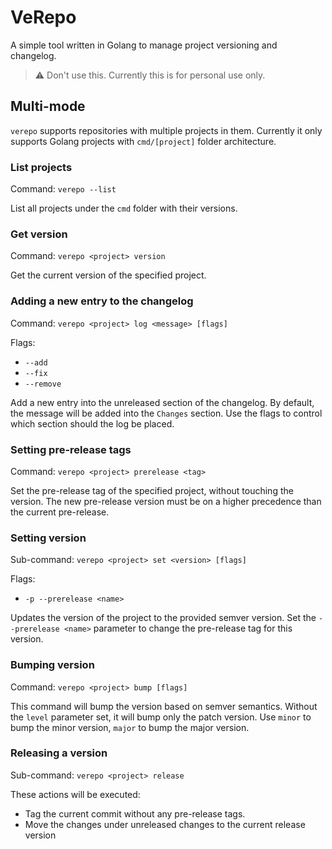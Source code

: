 # VeRepo

A simple tool written in Golang to manage project versioning and changelog.

> :warning: Don't use this. Currently this is for personal use only.

## Multi-mode

`verepo` supports repositories with multiple projects in them. Currently it only supports Golang projects with `cmd/[project]` folder architecture.

### List projects

Command: `verepo --list`

List all projects under the `cmd` folder with their versions.

### Get version

Command: `verepo <project> version`

Get the current version of the specified project.

### Adding a new entry to the changelog 

Command: `verepo <project> log <message> [flags]`

Flags:
- `--add` 
- `--fix` 
- `--remove` 

Add a new entry into the unreleased section of the changelog. By default, the message will be added into the `Changes` section. Use the flags to control which section should the log be placed.

### Setting pre-release tags 

Command: `verepo <project> prerelease <tag>`

Set the pre-release tag of the specified project, without touching the version. The new pre-release version must be on a higher precedence than the current pre-release.

### Setting version

Sub-command: `verepo <project> set <version> [flags]`

Flags:
- `-p --prerelease <name>`

Updates the version of the project to the provided semver version. Set the `--prerelease <name>` parameter to change the pre-release tag for this version.

### Bumping version

Command: `verepo <project> bump [flags]`

This command will bump the version based on semver semantics. Without the `level` parameter set, it will bump only the patch version. Use `minor` to bump the minor version, `major` to bump the major version.

### Releasing a version

Sub-command: `verepo <project> release`

These actions will be executed:
- Tag the current commit without any pre-release tags.
- Move the changes under unreleased changes to the current release version